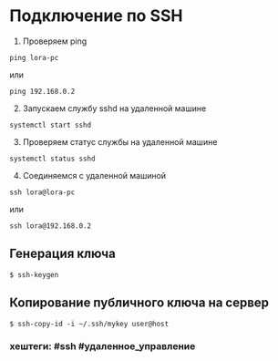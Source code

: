 # Подключение по SSH

1. Проверяем ping

~~~~
ping lora-pc
~~~~

или

~~~~
ping 192.168.0.2
~~~~

2. Запускаем службу sshd на удаленной машине

~~~~
systemctl start sshd
~~~~

3. Проверяем статус службы на удаленной машине

~~~~
systemctl status sshd
~~~~

4. Соединяемся с удаленной машиной

~~~~
ssh lora@lora-pc
~~~~

или

~~~~
ssh lora@192.168.0.2
~~~~

## Генерация ключа
~~~~
$ ssh-keygen
~~~~

## Копирование публичного ключа на сервер
~~~~
$ ssh-copy-id -i ~/.ssh/mykey user@host
~~~~


### хештеги:  #ssh #удаленное_управление